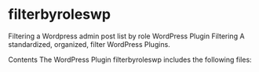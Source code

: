 # filterbyroleswp
Filtering a Wordpress admin post list by role
WordPress Plugin Filtering
A standardized, organized, filter WordPress Plugins.

Contents
The WordPress Plugin filterbyroleswp includes the following files:
